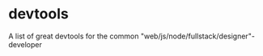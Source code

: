 devtools
========

A list of great devtools for the common "web/js/node/fullstack/designer"-developer
